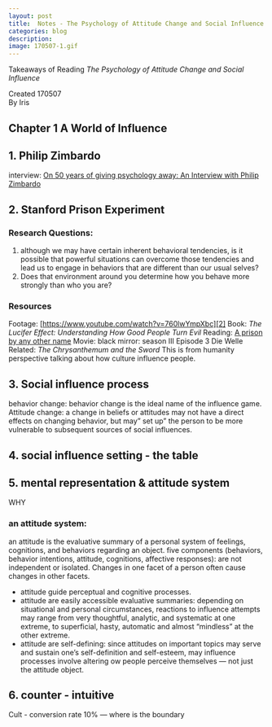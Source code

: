 ```yaml
---
layout: post
title:  Notes - The Psychology of Attitude Change and Social Influence
categories: blog
description: 
image: 170507-1.gif
---
```


Takeaways of Reading *The Psychology of Attitude Change and Social Influence*

Created 170507  
By Iris

## Chapter 1 A World of Influence
## 1. Philip Zimbardo

interview: [On 50 years of giving psychology away: An Interview with Philip Zimbardo][1] 

## 2. Stanford Prison Experiment
### Research Questions:
1. although we may have certain inherent behavioral tendencies, is it possible that powerful situations can overcome those tendencies and lead us to engage in behaviors that are different than our usual selves?
2. Does that environment around you determine how you behave more strongly than who you are?
### Resources
Footage: [https://www.youtube.com/watch?v=760lwYmpXbc][2]
Book: *The Lucifer Effect: Understanding How Good People Turn Evil*
Reading: [A prison by any other name][3]
Movie: black mirror: season III Episode 3 
Die Welle
Related:
*The Chrysanthemum and the Sword* This is from humanity perspective talking about how culture influence people. 

## 3. Social influence process
behavior change: behavior change is the ideal name of the influence game. 
Attitude change: a change in beliefs or attitudes may not have a direct effects on changing behavior, but may” set up” the person to be more vulnerable to subsequent sources of social influences. 

## 4. social influence setting - the table


## 5. mental representation & attitude system
WHY
### an attitude system:
an attitude is the evaluative summary of a personal system of feelings, cognitions, and behaviors regarding an object. 
five components (behaviors, behavior intentions, attitude, cognitions, affective responses): are not independent or isolated. Changes in one facet of a person often cause changes in other facets. 
- attitude guide perceptual and cognitive processes.
- attitude are easily accessible evaluative summaries: depending on situational and personal circumstances, reactions to influence attempts may range from very thoughtful, analytic, and systematic at one extreme, to superficial, hasty, automatic and almost “mindless” at the other extreme. 
- attitude are self-defining: since attitudes on important topics may serve and sustain one’s self-definition and self-esteem, may influence processes involve altering ow people perceive themselves — not just the attitude object. 
## 6. counter - intuitive
Cult - conversion rate 10% — where is the boundary 


[1]:	http://www.georgeslavich.com/pubs/Slavich_ToP_2009.pdf
[2]:	https://www.youtube.com/watch?v=760lwYmpXbc
[3]:	http://www.jonescollegeprep.org/ourpages/auto/2011/3/15/39076920/40%20Studies%20-%20A%20Prison%20by%20Any%20Other%20Name.pdf